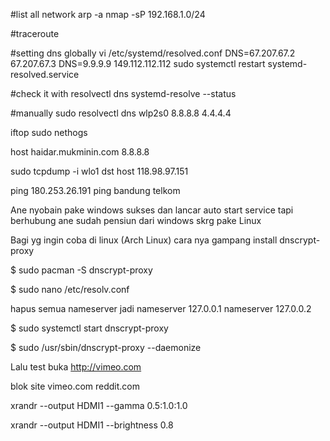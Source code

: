 #list all network
arp -a
nmap -sP 192.168.1.0/24


#traceroute


#setting dns globally
vi /etc/systemd/resolved.conf
DNS=67.207.67.2 67.207.67.3
DNS=9.9.9.9 149.112.112.112
sudo systemctl restart systemd-resolved.service

#check it with
resolvectl dns
systemd-resolve --status

#manually 
sudo resolvectl dns wlp2s0 8.8.8.8 4.4.4.4

iftop 
sudo nethogs

host haidar.mukminin.com 8.8.8.8 

sudo tcpdump -i wlo1 dst host 118.98.97.151

ping 180.253.26.191
ping bandung telkom

Ane nyobain pake windows sukses dan lancar auto start service
tapi berhubung ane sudah pensiun dari windows skrg pake Linux

Bagi yg ingin coba di linux (Arch Linux) cara nya gampang install dnscrypt-proxy 

$ sudo pacman -S dnscrypt-proxy

$ sudo nano /etc/resolv.conf

hapus semua nameserver jadi
nameserver 127.0.0.1
nameserver 127.0.0.2

$ sudo systemctl start dnscrypt-proxy

$ sudo /usr/sbin/dnscrypt-proxy --daemonize

Lalu test buka http://vimeo.com



blok site
vimeo.com
reddit.com



xrandr --output HDMI1 --gamma 0.5:1.0:1.0

xrandr --output HDMI1 --brightness 0.8
